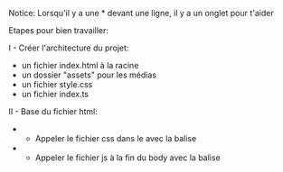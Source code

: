 
Notice: Lorsqu'il y a une * devant une ligne, il y a un onglet pour t'aider


Etapes pour bien travailler:

I - Créer l'architecture du projet:
- un fichier index.html à la racine
- un dossier "assets" pour les médias
- un fichier style.css
- un fichier index.ts


II - Base du fichier html:
* - Appeler le fichier css dans le <head> avec la balise <link>
* - Appeler le fichier js à la fin du body avec la balise <script>
- Pas de jQuery au final, on va tout faire en Javascript pur.
* - inclure 3 balises <video> avec leur sources, et un attribut ID (pour pouvoir les appeler plus tard avec le javascript)


II - Base du fichier JS:
* - Il va falloir apprendre la base de l'API pour manipuler le DOM ( le HTML).
* [document, video, element.classList], regarde getElementById, et l'API pour manipuler une vidéo.
- Essaye de lancer une vidéo au chargement de la page avec du code :)
- Tu vas avoir besoin de window.onload pour que ton code marche.
ex: window.onload = function(){
  *ton code ici*
}
ça permet d'attendre que tous les éléments de ta page soient chargés, et accessible par le JS.

- appeler l'audio, et le lancer
- boutons jouent les videos
-
